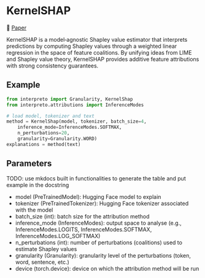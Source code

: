 # KernelSHAP

📰 [Paper](https://arxiv.org/abs/1705.07874)

KernelSHAP is a model‑agnostic Shapley value estimator that interprets predictions by computing Shapley values through a weighted linear regression in the space of feature coalitions. By unifying ideas from LIME and Shapley value theory, KernelSHAP provides additive feature attributions with strong consistency guarantees.


## Example

```python
from interpreto import Granularity, KernelShap
from interpreto.attributions import InferenceModes

# load model, tokenizer and text
method = KernelShap(model, tokenizer, batch_size=4, 
    inference_mode=InferenceModes.SOFTMAX,
    n_perturbations=20,
    granularity=Granularity.WORD)
explanations = method(text)
```

## Parameters

TODO: use mkdocs built in functionalities to generate the table and put example in the docstring

- model (PreTrainedModel): Hugging Face model to explain  
- tokenizer (PreTrainedTokenizer): Hugging Face tokenizer associated with the model  
- batch_size (int): batch size for the attribution method  
- inference_mode (InferenceModes): output space to analyse (e.g., InferenceModes.LOGITS, InferenceModes.SOFTMAX, InferenceModes.LOG_SOFTMAX)  
- n_perturbations (int): number of perturbations (coalitions) used to estimate Shapley values  
- granularity (Granularity): granularity level of the perturbations (token, word, sentence, etc.)  
- device (torch.device): device on which the attribution method will be run  

